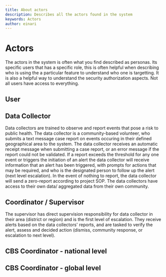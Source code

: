 ```yaml
---
title: About actors
description: Describes all the actors found in the system
keywords: Actors
author: einari
---
```

# Actors

The actors in the system is often what you find described as personas.
Its specific users that has a specific role, this is often helpful when
describing who is using the a particular feature to understand who one
is targetting. It is also a helpful way to understand the security authorization
aspects. Not all users have access to everything.

## User

## Data Collector

Data collectors are trained to observe and report events that pose a risk to public health. The data collector is a community-based volunteer, who submits a text message case report on events occuring in their defined geographical area to the system. The data collector receives an automatic receipt message when submitting a case report, or an error message if the report could not be validated. If a report exceeds the threshold for any one event or triggers the initiation of an alert the data collector will receive information that an alert has been triggered, with prompts for actions that may be required, and who is the designated person to follow up the alert (next level escalation). In the event of nothing to report, the data collector will send a zero-report according to project SOP. The data collectors have access to their own data/ aggregated data from their own community. 

## Coordinator / Supervisor
The supervisor has direct supervision responsibility for data collector in their area (district or region) and is the first level of escalation. They receive alerts based on the data collectors' reports, and are tasked to verify the alert, assess and decided action (dismiss, community response, or escalation to next level).  

## CBS Coordinator - national level 

## CBS Coordinator - global level 
